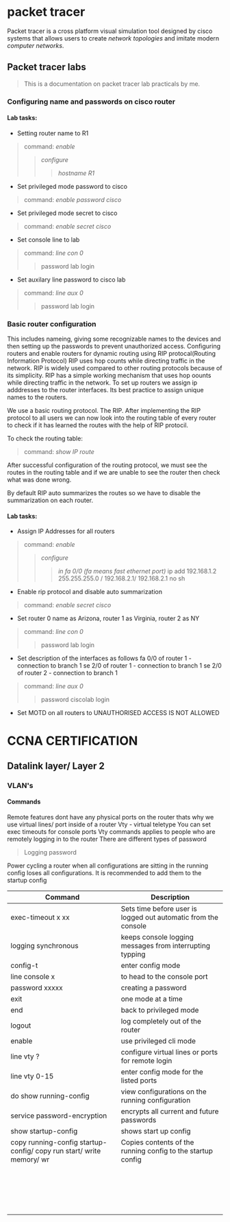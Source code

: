 # packet tracer

Packet tracer is a cross platform visual simulation tool designed by cisco systems that allows users to create *network topologies* and imitate modern *computer networks*.

## Packet tracer labs
> This is a documentation on packet tracer lab practicals by me.


### Configuring name and passwords on cisco router

#### Lab tasks:

* Setting router name to R1
> command: *enable*
> > *configure*
>>> *hostname R1*
* Set privileged mode password to cisco
> command: *enable password cisco*

* Set privileged mode secret to cisco
> command: *enable secret cisco*

* Set console line to lab 
> command: *line con 0*
> > password lab
> > login

* Set auxilary line password to cisco lab
> command: *line aux 0*
> > password lab
> > login


### Basic router configuration
This includes nameing, giving some recognizable names to the devices and then setting up the passwords to prevent unauthorized access.
Configuring routers and enable routers for dynamic routing using RIP protocal(Routing Information Protocol)
RIP uses hop counts while directing traffic in the network. RIP is widely used compared to other routing protocols because of its simplicity. RIP has a simple working mechanism that uses hop oounts while directing traffic in the network.
To set up routers we assign ip adddresses to the router interfaces. Its best practice to assign unique names to the routers.

We use a basic routing protocol. The RIP. After implementing the RIP protocol to all users we can now look into the routing table of every router to check if it has learned the routes with the help of RIP protocil.

To check the routing table:
> command: *show IP route*

After successful configuration of the routing protocol, we must see the routes in the routing table and if we are unable to see the router then check what was done wrong.

By default RIP auto summarizes the routes so we have to disable the summarization on each router.

#### Lab tasks:

* Assign IP Addresses for all routers
> command: *enable*
> > *configure*
>>> *in fa 0/0 (fa means fast ethernet port)*
> ip add 192.168.1.2 255.255.255.0 / 192.168.2.1/ 192.168.2.1
> no sh


* Enable rip protocol and disable auto summarization
> command: *enable secret cisco*

* Set router 0 name as Arizona, router 1 as Virginia, router 2 as NY
> command: *line con 0*
> > password lab
> > login

* Set description of the interfaces as follows
fa 0/0 of router 1 - connection to branch 1
se 2/0 of router 1 - connection to branch 1
se 2/0 of router 2 - connection to branch 1


> command: *line aux 0*
> > password ciscolab
> > login

* Set MOTD on all routers to UNAUTHORISED ACCESS IS NOT ALLOWED


# CCNA CERTIFICATION

## Datalink layer/ Layer 2 

### VLAN's

#### Commands

Remote features dont have any physical ports on the router thats why we use virtual lines/ port inside of a router
Vty - virtual teletype
You can set exec timeouts for console ports
Vty commands applies to people who are remotely logging in to the router
There are different types of password
> Logging password

Power cycling a router when all configurations are sitting in the running config loses all configurations. It is recommended to add them to the startup config

| Command     | Description |
| ----------- | ----------- |
| exec-timeout x xx    | Sets time before user is logged out automatic from the console     |
|logging synchronous| keeps console logging messages from interrupting typping        |
|config-t | enter config mode|
|line console x| to head to the console port|
|password xxxxx| creating a password|
|exit | one mode at a time|
|end| back to privileged mode|
|logout| log completely out of the router|
|enable| use privileged cli mode|
|line vty ?|configure virtual lines or ports for remote login|
|line vty 0-15|enter config mode for the listed ports|
|do show running-config|view configurations on the running configuration |
|service password-encryption|encrypts all current and future passwords|
|show startup-config|shows start up config|
|copy running-config startup-config/ copy run start/ write memory/ wr|Copies contents of the running config to the startup config|
|||
|||
|||
|||
|||
|||
|||
|||
|||
|||
|||
|||
|||
|||
|||
|||
|||
|||
|||



